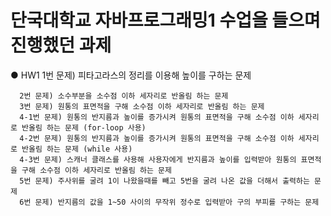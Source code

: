 # 단국대학교 자바프로그래밍1 수업을 들으며 진행했던 과제

  ● HW1 
      1번 문제) 피타고라스의 정리를 이용해 높이를 구하는 문제

      2번 문제) 소수부분을 소수점 이하 세자리로 반올림 하는 문제
      3번 문제) 원통의 표면적을 구해 소수점 이하 세자리로 반올림 하는 문제
      4-1번 문제) 원통의 반지름과 높이를 증가시켜 원통의 표면적을 구해 소수점 이하 세자리로 반올림 하는 문제 (for-loop 사용)
      4-2번 문제) 원통의 반지름과 높이를 증가시켜 원통의 표면적을 구해 소수점 이하 세자리로 반올림 하는 문제 (while 사용)
      4-3번 문제) 스캐너 클래스를 사용해 사용자에게 반지름과 높이를 입력받아 원통의 표면적을 구해 소수점 이하 세자리로 반올림 하는 문제
      5번 문제) 주사위를 굴려 1이 나왔을때를 빼고 5번을 굴려 나온 값을 더해서 출력하는 문제
      6번 문제) 반지름의 값을 1~50 사이의 무작위 정수로 입력받아 구의 부피를 구하는 문제
      
      
